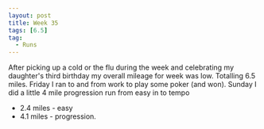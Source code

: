 ```yaml
---
layout: post
title: Week 35
tags: [6.5]
tag:
  - Runs
---
```


After picking up a cold or the flu during the week and celebrating my daughter's third birthday my overall mileage for week was low. Totalling 6.5 miles. Friday I ran to and from work to play some poker (and won). Sunday I did a little 4 mile progression run from easy in to tempo

* 2.4 miles - easy
* 4.1 miles - progression.
